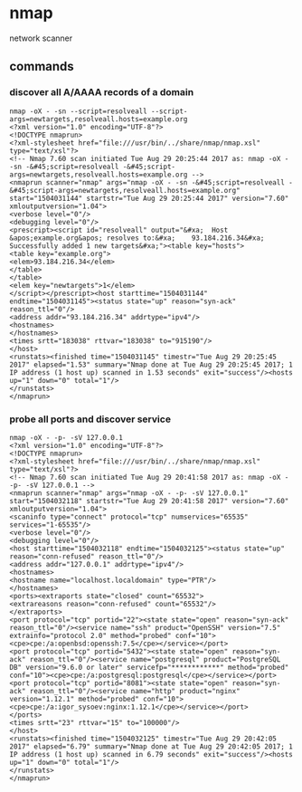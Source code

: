 # nmap

network scanner

## commands

### discover all A/AAAA records of a domain

    nmap -oX - -sn --script=resolveall --script-args=newtargets,resolveall.hosts=example.org
    <?xml version="1.0" encoding="UTF-8"?>
    <!DOCTYPE nmaprun>  
    <?xml-stylesheet href="file:///usr/bin/../share/nmap/nmap.xsl" type="text/xsl"?>
    <!-- Nmap 7.60 scan initiated Tue Aug 29 20:25:44 2017 as: nmap -oX - -sn -&#45;script=resolveall -&#45;script-args=newtargets,resolveall.hosts=example.org -->
    <nmaprun scanner="nmap" args="nmap -oX - -sn -&#45;script=resolveall -&#45;script-args=newtargets,resolveall.hosts=example.org" start="1504031144" startstr="Tue Aug 29 20:25:44 2017" version="7.60" xmloutputversion="1.04">
    <verbose level="0"/>
    <debugging level="0"/>
    <prescript><script id="resolveall" output="&#xa;  Host &apos;example.org&apos; resolves to:&#xa;    93.184.216.34&#xa;  Successfully added 1 new targets&#xa;"><table key="hosts">
    <table key="example.org">
    <elem>93.184.216.34</elem>
    </table>
    </table>
    <elem key="newtargets">1</elem>
    </script></prescript><host starttime="1504031144" endtime="1504031145"><status state="up" reason="syn-ack" reason_ttl="0"/>
    <address addr="93.184.216.34" addrtype="ipv4"/>
    <hostnames>
    </hostnames>
    <times srtt="183038" rttvar="183038" to="915190"/>
    </host>
    <runstats><finished time="1504031145" timestr="Tue Aug 29 20:25:45 2017" elapsed="1.53" summary="Nmap done at Tue Aug 29 20:25:45 2017; 1 IP address (1 host up) scanned in 1.53 seconds" exit="success"/><hosts up="1" down="0" total="1"/>
    </runstats>
    </nmaprun>

### probe all ports and discover service

    nmap -oX - -p- -sV 127.0.0.1
    <?xml version="1.0" encoding="UTF-8"?>
    <!DOCTYPE nmaprun>
    <?xml-stylesheet href="file:///usr/bin/../share/nmap/nmap.xsl" type="text/xsl"?>
    <!-- Nmap 7.60 scan initiated Tue Aug 29 20:41:58 2017 as: nmap -oX - -p- -sV 127.0.0.1 -->
    <nmaprun scanner="nmap" args="nmap -oX - -p- -sV 127.0.0.1" start="1504032118" startstr="Tue Aug 29 20:41:58 2017" version="7.60" xmloutputversion="1.04">
    <scaninfo type="connect" protocol="tcp" numservices="65535" services="1-65535"/>
    <verbose level="0"/>
    <debugging level="0"/>
    <host starttime="1504032118" endtime="1504032125"><status state="up" reason="conn-refused" reason_ttl="0"/>
    <address addr="127.0.0.1" addrtype="ipv4"/>
    <hostnames>
    <hostname name="localhost.localdomain" type="PTR"/>
    </hostnames>
    <ports><extraports state="closed" count="65532">
    <extrareasons reason="conn-refused" count="65532"/>
    </extraports>
    <port protocol="tcp" portid="22"><state state="open" reason="syn-ack" reason_ttl="0"/><service name="ssh" product="OpenSSH" version="7.5" extrainfo="protocol 2.0" method="probed" conf="10"><cpe>cpe:/a:openbsd:openssh:7.5</cpe></service></port>
    <port protocol="tcp" portid="5432"><state state="open" reason="syn-ack" reason_ttl="0"/><service name="postgresql" product="PostgreSQL DB" version="9.6.0 or later" servicefp="************" method="probed" conf="10"><cpe>cpe:/a:postgresql:postgresql</cpe></service></port>
    <port protocol="tcp" portid="8081"><state state="open" reason="syn-ack" reason_ttl="0"/><service name="http" product="nginx" version="1.12.1" method="probed" conf="10"><cpe>cpe:/a:igor_sysoev:nginx:1.12.1</cpe></service></port>
    </ports>
    <times srtt="23" rttvar="15" to="100000"/>
    </host>
    <runstats><finished time="1504032125" timestr="Tue Aug 29 20:42:05 2017" elapsed="6.79" summary="Nmap done at Tue Aug 29 20:42:05 2017; 1 IP address (1 host up) scanned in 6.79 seconds" exit="success"/><hosts up="1" down="0" total="1"/>
    </runstats>
    </nmaprun>
